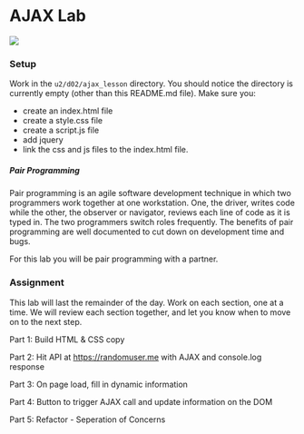 # AJAX Lab

![](http://2.bp.blogspot.com/_jJSDB1XkZyc/TVLLQEHpm_I/AAAAAAAAAZ8/TH2E0wvS72M/s1600/ajax_main.jpg)


### Setup
Work in the `u2/d02/ajax_lesson` directory. You should notice the directory is currently empty (other than this README.md file). Make sure you:
 - create an index.html file
 - create a style.css file
 - create a script.js file
 - add jquery
 - link the css and js files to the index.html file. 



##### Pair Programming
Pair programming is an agile software development technique in which two programmers work together at one workstation. One, the driver, writes code while the other, the observer or navigator, reviews each line of code as it is typed in. The two programmers switch roles frequently. The benefits of pair programming are well documented to cut down on development time and bugs. 

For this lab you will be pair programming with a partner.  

### Assignment
This lab will last the remainder of the day. Work on each section, one at a time. We will review each section together, and let you know when to move on to the next step. 


Part 1: Build HTML & CSS copy  

Part 2: Hit API at https://randomuser.me with AJAX and console.log response 

Part 3: On page load, fill in dynamic information

Part 4: Button to trigger AJAX call and update information on the DOM

Part 5: Refactor - Seperation of Concerns



